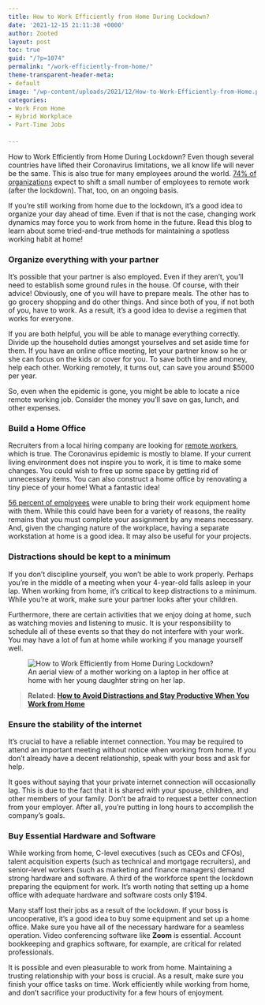 ```yaml
---
title: How to Work Efficiently from Home During Lockdown?
date: '2021-12-15 21:11:38 +0000'
author: Zooted
layout: post
toc: true
guid: "/?p=1074"
permalink: "/work-efficiently-from-home/"
theme-transparent-header-meta:
- default
image: "/wp-content/uploads/2021/12/How-to-Work-Efficiently-from-Home.png"
categories:
- Work From Home
- Hybrid Workplace
- Part-Time Jobs

---
```


How to Work Efficiently from Home During Lockdown? Even though several countries have lifted their Coronavirus limitations, we all know life will never be the same. This is also true for many employees around the world. [74% of organizations](https://www.gartner.com/en/newsroom/press-releases/2020-04-03-gartner-cfo-surey-reveals-74-percent-of-organizations-to-shift-some-employees-to-remote-work-permanently2) expect to shift a small number of employees to remote work (after the lockdown). That, too, on an ongoing basis.

If you&#8217;re still working from home due to the lockdown, it&#8217;s a good idea to organize your day ahead of time. Even if that is not the case, changing work dynamics may force you to work from home in the future. Read this blog to learn about some tried-and-true methods for maintaining a spotless working habit at home!

 

### **Organize everything with your partner**

It&#8217;s possible that your partner is also employed. Even if they aren&#8217;t, you&#8217;ll need to establish some ground rules in the house. Of course, with their advice! Obviously, one of you will have to prepare meals. The other has to go grocery shopping and do other things. And since both of you, if not both of you, have to work. As a result, it&#8217;s a good idea to devise a regimen that works for everyone.

If you are both helpful, you will be able to manage everything correctly. Divide up the household duties amongst yourselves and set aside time for them. If you have an online office meeting, let your partner know so he or she can focus on the kids or cover for you. To save both time and money, help each other. Working remotely, it turns out, can save you around $5000 per year.

So, even when the epidemic is gone, you might be able to locate a nice remote working job. Consider the money you&#8217;ll save on gas, lunch, and other expenses.

 

### **Build a Home Office**

Recruiters from a local hiring company are looking for [remote workers](/the-fastest-growing-remote-jobs-in-2021/), which is true. The Coronavirus epidemic is mostly to blame. If your current living environment does not inspire you to work, it is time to make some changes. You could wish to free up some space by getting rid of unnecessary items. You can also construct a home office by renovating a tiny piece of your home! What a fantastic idea!

[56 percent of employees](https://www.forbes.com/sites/chriswestfall/2020/08/25/statistics-show-remote-workers-are-frustrated-many-still-unprepared-for-working-from-home/?sh=79331f1548b3) were unable to bring their work equipment home with them. While this could have been for a variety of reasons, the reality remains that you must complete your assignment by any means necessary. And, given the changing nature of the workplace, having a separate workstation at home is a good idea. It may also be useful for your projects.

 

### **Distractions should be kept to a minimum**

If you don&#8217;t discipline yourself, you won&#8217;t be able to work properly. Perhaps you&#8217;re in the middle of a meeting when your 4-year-old falls asleep in your lap. When working from home, it&#8217;s critical to keep distractions to a minimum. While you&#8217;re at work, make sure your partner looks after your children.

Furthermore, there are certain activities that we enjoy doing at home, such as watching movies and listening to music. It is your responsibility to schedule all of these events so that they do not interfere with your work. You may have a lot of fun at home while working if you manage yourself well.

 
<div class="wp-block-image">
  <figure class="aligncenter size-large"><img loading="lazy" width="1024" height="683" src="/wp-content/uploads/2021/12/How-to-Work-Efficiently-from-Home-During-Lockdown-1024x683.jpg" alt="How to Work Efficiently from Home During Lockdown?" class="wp-image-1076" srcset="/wp-content/uploads/2021/12/How-to-Work-Efficiently-from-Home-During-Lockdown-1024x683.jpg 1024w, /wp-content/uploads/2021/12/How-to-Work-Efficiently-from-Home-During-Lockdown-300x200.jpg 300w, /wp-content/uploads/2021/12/How-to-Work-Efficiently-from-Home-During-Lockdown-768x512.jpg 768w, /wp-content/uploads/2021/12/How-to-Work-Efficiently-from-Home-During-Lockdown.jpg 1140w" sizes="(max-width: 1024px) 100vw, 1024px" /><figcaption>An aerial view of a mother working on a laptop in her office at home with her young daughter string on her lap.</figcaption></figure>
</div>

 
<blockquote class="wp-block-quote">
  <p>
    <strong>Related: <a href="/how-to-avoid-distractions-and-stay-productive-when-you-work-from-home/">How to Avoid Distractions and Stay Productive When You Work from Home</a></strong>
  </p>
</blockquote>

 
### **Ensure the stability of the internet**

It&#8217;s crucial to have a reliable internet connection. You may be required to attend an important meeting without notice when working from home. If you don&#8217;t already have a decent relationship, speak with your boss and ask for help.

It goes without saying that your private internet connection will occasionally lag. This is due to the fact that it is shared with your spouse, children, and other members of your family. Don&#8217;t be afraid to request a better connection from your employer. After all, you&#8217;re putting in long hours to accomplish the company&#8217;s goals.

 

### **Buy Essential Hardware and Software**

While working from home, C-level executives (such as CEOs and CFOs), talent acquisition experts (such as technical and mortgage recruiters), and senior-level workers (such as marketing and finance managers) demand strong hardware and software. A third of the workforce spent the lockdown preparing the equipment for work. It&#8217;s worth noting that setting up a home office with adequate hardware and software costs only $194.

Many staff lost their jobs as a result of the lockdown. If your boss is uncooperative, it&#8217;s a good idea to buy some equipment and set up a home office. Make sure you have all of the necessary hardware for a seamless operation. Video conferencing software like **Zoom** is essential. Account bookkeeping and graphics software, for example, are critical for related professionals.

It is possible and even pleasurable to work from home. Maintaining a trusting relationship with your boss is crucial. As a result, make sure you finish your office tasks on time. Work efficiently while working from home, and don&#8217;t sacrifice your productivity for a few hours of enjoyment.
